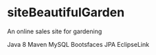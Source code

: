 # siteBeautifulGarden

An online sales site for gardening 

Java 8
Maven
MySQL
Bootsfaces
JPA
EclipseLink
